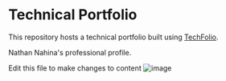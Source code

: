 # Technical Portfolio

This repository hosts a technical portfolio built using [TechFolio](http://techfolios.github.io). 

Nathan Nahina's professional profile.

Edit this file to make changes to content
![image](https://github.com/paniolonate/paniolonate.github.io/assets/18221665/7ffda9fb-9051-48a5-a603-632c841df6f4)

